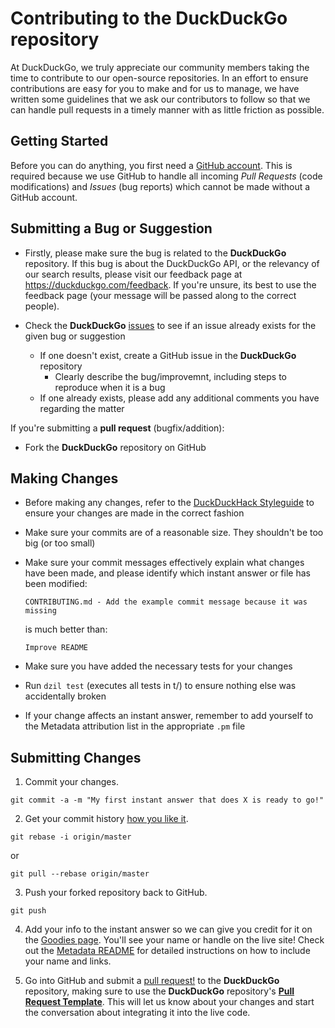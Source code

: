 # Contributing to the **DuckDuckGo** repository

At DuckDuckGo, we truly appreciate our community members taking the time to contribute to our open-source repositories. In an effort to ensure contributions are easy for you to make and for us to manage, we have written some guidelines that we ask our contributors to follow so that we can handle pull requests in a timely manner with as little friction as possible.

## Getting Started

Before you can do anything, you first need a [GitHub account](https://github.com/signup/free). This is required because we use GitHub to handle all incoming *Pull Requests* (code modifications) and *Issues* (bug reports) which cannot be made without a GitHub account.

## Submitting a **Bug** or **Suggestion**

- Firstly, please make sure the bug is related to the **DuckDuckGo** repository. If this bug is about the DuckDuckGo API, or the relevancy of our search results, please visit our feedback page at <https://duckduckgo.com/feedback>. If you're unsure, its best to use the feedback page (your message will be passed along to the correct people).

- Check the **DuckDuckGo** [issues](https://github.com/duckduckgo/duckduckgo/issues) to see if an issue already exists for the given bug or suggestion
  - If one doesn't exist, create a GitHub issue in the **DuckDuckGo** repository
    - Clearly describe the bug/improvemnt, including steps to reproduce when it is a bug
  - If one already exists, please add any additional comments you have regarding the matter

If you're submitting a **pull request** (bugfix/addition):
- Fork the **DuckDuckGo** repository on GitHub

## Making Changes

- Before making any changes, refer to the [DuckDuckHack Styleguide](https://github.com/duckduckgo/duckduckgo-documentation/blob/master/duckduckhack/resources/code_styleguide.md) to ensure your changes are made in the correct fashion
- Make sure your commits are of a reasonable size. They shouldn't be too big (or too small)
- Make sure your commit messages effectively explain what changes have been made, and please identify which instant answer or file has been modified:

  ```shell
  CONTRIBUTING.md - Add the example commit message because it was missing
  ```

  is much better than:

  ```shell
  Improve README
  ```

- Make sure you have added the necessary tests for your changes
- Run `dzil test` (executes all tests in t/) to ensure nothing else was accidentally broken
- If your change affects an instant answer, remember to add yourself to the Metadata attribution list in the appropriate `.pm` file

## Submitting Changes

1. Commit your changes.

  ```shell
  git commit -a -m "My first instant answer that does X is ready to go!"
  ```

2. Get your commit history [how you like it](http://schacon.github.io/gitbook/4_interactive_rebasing.html).

  ```shell
  git rebase -i origin/master
  ```

  or

  ```shell
  git pull --rebase origin/master
  ```

3. Push your forked repository back to GitHub.

  ```shell
  git push
  ```

4. Add your info to the instant answer so we can give you credit for it on the [Goodies page](https://duckduckgo.com/goodies). You'll see your name or handle on the live site!
Check out the [Metadata README](metadata.md) for detailed instructions on how to include your name and links.

5. Go into GitHub and submit a [pull request!](http://help.github.com/send-pull-requests/) to the **DuckDuckGo** repository, making sure to use the **DuckDuckGo** repository's **[Pull Request Template](https://github.com/duckduckgo/duckduckgo/blob/master/duckduckgo_pr_template.md)**. This will let us know about your changes and start the conversation about integrating it into the live code.
